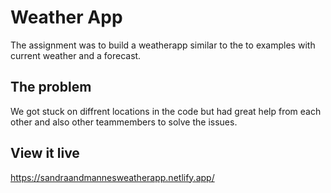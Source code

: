 # Weather App

The assignment was to build a weatherapp similar to the to examples with current weather and a forecast.

## The problem

We got stuck on diffrent locations in the code but had great help from each other and also other teammembers to solve the issues.

## View it live

https://sandraandmannesweatherapp.netlify.app/
